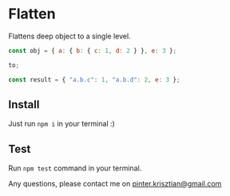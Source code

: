 # Flatten

Flattens deep object to a single level.

```javascript
const obj = { a: { b: { c: 1, d: 2 } }, e: 3 };

to;

const result = { "a.b.c": 1, "a.b.d": 2, e: 3 };
```

## Install

Just run `npm i` in your terminal :)

## Test

Run `npm test` command in your terminal.

Any questions, please contact me on pinter.krisztian@gmail.com
